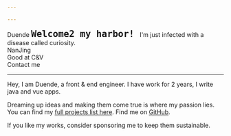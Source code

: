 ```yaml
---

---
```


<script setup lang="ts">
import avatar from '~/assets/avatar.jpg' 
</script>
<style scoped>
.typing-words {
  font: bold 150% Consolas, Monaco, monospace;
  width: 20ch;
  white-space: nowrap;
  margin: 0;
  overflow: hidden;
  animation: typing 2.3s steps(20, end);
}

@keyframes typing {
  from {
    width: 0;
  }
}
</style>

<div flex gap-x-8 lt-sm="flex-col gap-y-4" items-center>
  <img :src="avatar" rounded-full class="!w-160px !h-160px">
  <div flex="~ col" lt-sm="!mt-[-40px] items-center">
    <span text-42px font-bold>Duende</span>
    <span class="typing-words">
      Welcome2 my harbor!
    </span>
    <n-gradient-text :size="16" type="success">
      I'm just infected with a disease called curiosity.
    </n-gradient-text>
    <span flex-inline items-center >
      <div i-twemoji-flag-china /> <n-divider vertical />
      NanJing <n-divider vertical />
      <div i-twemoji-keycap-2 mr-1 /> <div i-twemoji-keycap-3 /> <n-divider vertical />
      <div i-noto-v1-man-facepalming-light-skin-tone /> <n-divider vertical />
      <span flex-inline items-center>
        Good at C&V <div i-twemoji-face-savoring-food ml-2 />
      </span>
    </span>
    <div flex items-center text-16px>
      <div i-twemoji-backhand-index-pointing-right-medium-light-skin-tone mr-2 />
      <span mr-3 font-bold>Contact me</span>
      <div i-twemoji-hand-with-index-finger-and-thumb-crossed-medium-light-skin-tone />
      <div i-twemoji-two-hearts mx-2 />
      <div i-cib-qq text-red mx-3 cursor-pointer hover:scale-115 />
      <n-divider vertical />
      <div i-cib-wechat mx-3 text="[#329672]" cursor-pointer hover:scale-115 />
      <n-divider vertical />
      <div i-cib-twitter ml-3 text="[#1D9BF0]" cursor-pointer hover:scale-115 />
    </div>
  </div>
</div>

***
Hey, I am Duende, a front & end engineer. I have work for 2 years, I write java
and vue apps.

Dreaming up ideas and making them come true is where my passion lies. You can find my [full projects list here](/projects). 
Find me on [GitHub](https://github.com/dud9).

If you like my works, consider sponsoring me to keep them sustainable.
